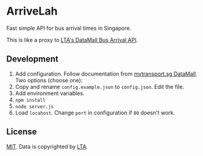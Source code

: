 ArriveLah
===

Fast simple API for bus arrival times in Singapore.

This is like a proxy to [LTA's DataMall Bus Arrival API](http://www.mytransport.sg/content/mytransport/home/dataMall.html).

Development
---

1. Add configuration. Follow documentation from [mytransport.sg DataMall](http://www.mytransport.sg/content/mytransport/home/dataMall.html). Two options (choose one):
  1. Copy and rename `config.example.json` to `config.json`. Edit the file.
  2. Add environment variables.
2. `npm install`
3. `node server.js`
4. Load `locahost`. Change `port` in configuration if `80` doesn't work.

License
---

[MIT](http://cheeaun.mit-license.org/). Data is copyrighted by [LTA](http://www.mytransport.sg/).
